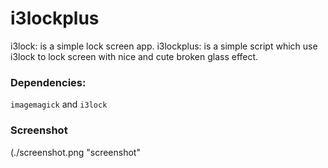 # i3lockplus
i3lock: is a simple lock screen app.
i3lockplus: is a simple script which use i3lock to lock screen with nice and cute broken glass effect.

### Dependencies:
`imagemagick` and `i3lock`

### Screenshot
(./screenshot.png "screenshot"